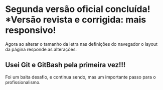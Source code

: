 # Segunda versão oficial concluída! *Versão revista e corrigida: mais responsivo!
<p>Agora ao alterar o tamanho da letra nas definições do navegador o layout da página responde as alterações.</p>

## Usei Git e GitBash pela primeira vez!!!

<p>Foi um baita desafio, e continua sendo, mas um importante passo para o profissionalismo.</p>


